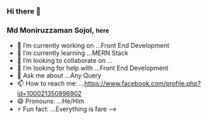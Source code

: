 ### Hi there 👋

<h3>Md Moniruzzaman Sojol, <small>here</small></h3> 

- 🔭 I’m currently working on ...Front End Development
- 🌱 I’m currently learning ...MERN Stack
- 👯 I’m looking to collaborate on ...
- 🤔 I’m looking for help with ...Front End Development
- 💬 Ask me about ...Any Query
- 📫 How to reach me: ...https://www.facebook.com/profile.php?id=100021350896902
- 😄 Pronouns: ...He/Him
- ⚡ Fun fact: ...Everything is fare 
-->
